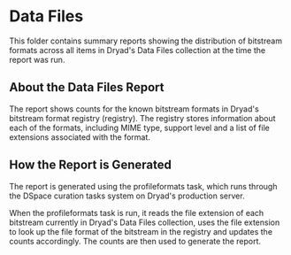 Data Files
=================

This folder contains summary reports showing the distribution of bitstream formats across all items in Dryad's Data Files collection at the time the report was run.

## About the Data Files Report
The report shows counts for the known bitstream formats in Dryad's bitstream format registry (registry). The registry stores information about each of the formats, including MIME type, support level and a list of file extensions associated with the format. 

## How the Report is Generated
The report is generated using the profileformats task, which runs through the DSpace curation tasks system on Dryad's production server.

When the profileformats task is run, it reads the file extension of each bitstream currently in Dryad's Data Files collection, uses the file extension to look up the file format of the bitstream in the registry and updates the counts accordingly. The counts are then used to generate the report.
